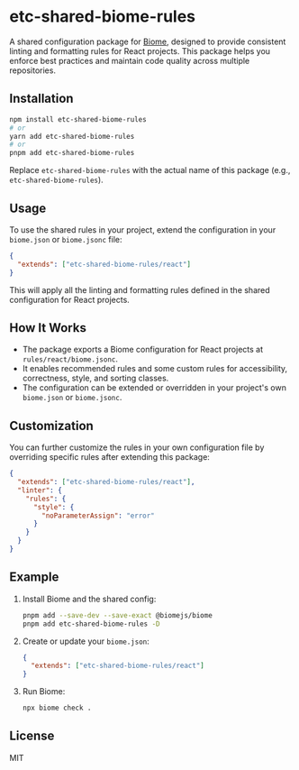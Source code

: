 # etc-shared-biome-rules

A shared configuration package for [Biome](https://biomejs.dev/), designed to provide consistent linting and formatting rules for React projects. This package helps you enforce best practices and maintain code quality across multiple repositories.

## Installation

```bash
npm install etc-shared-biome-rules
# or
yarn add etc-shared-biome-rules
# or
pnpm add etc-shared-biome-rules
```

Replace `etc-shared-biome-rules` with the actual name of this package (e.g., `etc-shared-biome-rules`).

## Usage

To use the shared rules in your project, extend the configuration in your `biome.json` or `biome.jsonc` file:

```json
{
  "extends": ["etc-shared-biome-rules/react"]
}
```

This will apply all the linting and formatting rules defined in the shared configuration for React projects.

## How It Works

- The package exports a Biome configuration for React projects at `rules/react/biome.jsonc`.
- It enables recommended rules and some custom rules for accessibility, correctness, style, and sorting classes.
- The configuration can be extended or overridden in your project's own `biome.json` or `biome.jsonc`.

## Customization

You can further customize the rules in your own configuration file by overriding specific rules after extending this package:

```json
{
  "extends": ["etc-shared-biome-rules/react"],
  "linter": {
    "rules": {
      "style": {
        "noParameterAssign": "error"
      }
    }
  }
}
```

## Example

1. Install Biome and the shared config:

   ```bash
   pnpm add --save-dev --save-exact @biomejs/biome
   pnpm add etc-shared-biome-rules -D
   ```

2. Create or update your `biome.json`:

   ```json
   {
     "extends": ["etc-shared-biome-rules/react"]
   }
   ```

3. Run Biome:

   ```bash
   npx biome check .
   ```

## License

MIT
